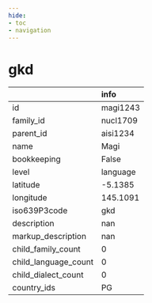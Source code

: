 ```yaml
---
hide:
- toc
- navigation
---
```

# gkd
|                      | info     |
|:---------------------|:---------|
| id                   | magi1243 |
| family_id            | nucl1709 |
| parent_id            | aisi1234 |
| name                 | Magi     |
| bookkeeping          | False    |
| level                | language |
| latitude             | -5.1385  |
| longitude            | 145.1091 |
| iso639P3code         | gkd      |
| description          | nan      |
| markup_description   | nan      |
| child_family_count   | 0        |
| child_language_count | 0        |
| child_dialect_count  | 0        |
| country_ids          | PG       |